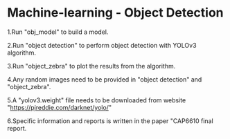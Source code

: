 # Machine-learning - Object Detection

1.Run "obj_model" to build a model.

2.Run "object detection" to perform object detection with YOLOv3 algorithm.

3.Run "object_zebra" to plot the results from the algorithm.


4.Any random images need to be provided in "object detection" and "object_zebra".

5.A "yolov3.weight" file needs to be downloaded from website "https://pjreddie.com/darknet/yolo/"

6.Specific information and reports is written in the paper "CAP6610 final report.
